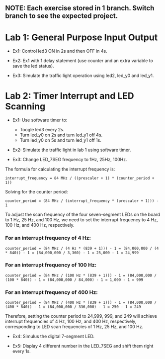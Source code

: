 ## NOTE: Each exercise stored in 1 branch. Switch branch to see the expected project.
# Lab 1: General Purpose Input Output 

- Ex1: Control led3 ON in 2s and then OFF in 4s.

- Ex2: Ex1 with 1 delay statement (use counter and an extra variable to save the led status).

- Ex3: Simulate the traffic light operation using led2, led_y0 and led_y1.

# Lab 2: Timer Interrupt and LED Scanning

- Ex1: Use software timer to:
    + Toogle led3 every 2s.
    + Turn led_y0 on 2s and turn led_y1 off 4s.
    + Turn led_y0 on 5s and turn led_y1 off 1s.

- Ex2: Simulate the traffic light in lab 1 using software timer.

- Ex3: Change LED_7SEG frequency to 1Hz, 25Hz, 100Hz.

The formula for calculating the interrupt frequency is:

    interrupt_frequency = 84 MHz / ((prescaler + 1) * (counter_period + 1))

Solving for the counter period:

    counter_period = (84 MHz / (interrupt_frequency * (prescaler + 1))) - 1

To adjust the scan frequency of the four seven-segment LEDs on the board to 1 Hz, 25 Hz, and 100 Hz, we need to set the interrupt frequency to 4 Hz, 100 Hz, and 400 Hz, respectively. 

### For an interrupt frequency of 4 Hz:

    counter_period = (84 MHz / (4 Hz * (839 + 1))) - 1 = (84,000,000 / (4 * 840)) - 1 = (84,000,000 / 3,360) - 1 = 25,000 - 1 = 24,999

### For an interrupt frequency of 100 Hz:
    counter_period = (84 MHz / (100 Hz * (839 + 1))) - 1 = (84,000,000 / (100 * 840)) - 1 = (84,000,000 / 84,000) - 1 = 1,000 - 1 = 999

### For an interrupt frequency of 400 Hz:
    counter_period = (84 MHz / (400 Hz * (839 + 1))) - 1 = (84,000,000 / (400 * 840)) - 1 = (84,000,000 / 336,000) - 1 = 250 - 1 = 249

Therefore, setting the counter period to 24,999, 999, and 249 will achieve interrupt frequencies of 4 Hz, 100 Hz, and 400 Hz, respectively, corresponding to LED scan frequencies of 1 Hz, 25 Hz, and 100 Hz.


- Ex4: Simulus the digital 7-segment LED.

- Ex5: Display 4 different number in the LED_7SEG and shift them right every 1s.

